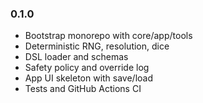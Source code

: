 ### 0.1.0
- Bootstrap monorepo with core/app/tools
- Deterministic RNG, resolution, dice
- DSL loader and schemas
- Safety policy and override log
- App UI skeleton with save/load
- Tests and GitHub Actions CI